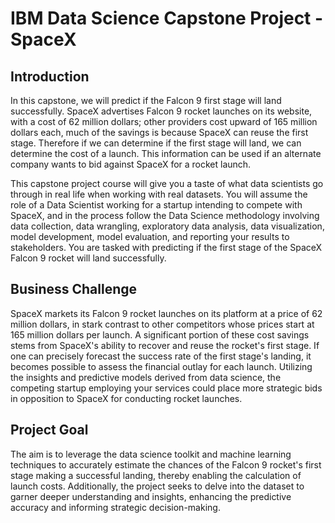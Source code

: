 # IBM Data Science Capstone Project - SpaceX
## Introduction
In this capstone, we will predict if the Falcon 9 first stage will land successfully. SpaceX advertises Falcon 9 rocket launches on its website, with a cost of 62 million dollars; other providers cost upward of 165 million dollars each, much of the savings is because SpaceX can reuse the first stage. Therefore if we can determine if the first stage will land, we can determine the cost of a launch. This information can be used if an alternate company wants to bid against SpaceX for a rocket launch.

This capstone project course will give you a taste of what data scientists go through in real life when working with real datasets. You will assume the role of a Data Scientist working for a startup intending to compete with SpaceX, and in the process follow the Data Science methodology involving data collection, data wrangling, exploratory data analysis, data visualization, model development, model evaluation, and reporting your results to stakeholders. You are tasked with predicting if the first stage of the SpaceX Falcon 9 rocket will land successfully.

## Business Challenge
SpaceX markets its Falcon 9 rocket launches on its platform at a price of 62 million dollars, in stark contrast to other competitors whose prices start at 165 million dollars per launch. A significant portion of these cost savings stems from SpaceX's ability to recover and reuse the rocket's first stage. If one can precisely forecast the success rate of the first stage's landing, it becomes possible to assess the financial outlay for each launch. Utilizing the insights and predictive models derived from data science, the competing startup employing your services could place more strategic bids in opposition to SpaceX for conducting rocket launches.

## Project Goal
The aim is to leverage the data science toolkit and machine learning techniques to accurately estimate the chances of the Falcon 9 rocket's first stage making a successful landing, thereby enabling the calculation of launch costs. Additionally, the project seeks to delve into the dataset to garner deeper understanding and insights, enhancing the predictive accuracy and informing strategic decision-making.
